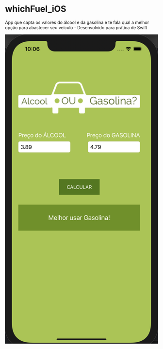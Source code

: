 # whichFuel_iOS
App que capta os valores do álcool e da gasolina e te fala qual a melhor opção para abastecer seu veículo - Desenvolvido para prática de Swift

<img src="https://github.com/jeff77araujo/whichFuel_iOS/blob/main/print-whichFuel.png" alt="Minha Figura">
